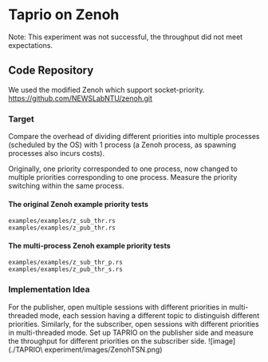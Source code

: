 # Taprio on Zenoh
Note: This experiment was not successful,  the throughput did not meet expectations.
## Code Repository
We used the modified Zenoh which support socket-priority. 
https://github.com/NEWSLabNTU/zenoh.git
### Target
Compare the overhead of dividing different priorities into multiple processes (scheduled by the OS) with 1 process (a Zenoh process, as spawning processes also incurs costs).

Originally, one priority corresponded to one process, now changed to multiple priorities corresponding to one process.
Measure the priority switching within the same process.

#### The original Zenoh example priority tests
```
examples/examples/z_sub_thr.rs
examples/examples/z_pub_thr.rs
```
#### The multi-process Zenoh example priority tests
```
examples/examples/z_sub_thr_p.rs
examples/examples/z_pub_thr_s.rs
```
### Implementation Idea
For the publisher, open multiple sessions with different priorities in multi-threaded mode, each session having a different topic to distinguish different priorities. Similarly, for the subscriber, open sessions with different priorities in multi-threaded mode. Set up TAPRIO on the publisher side and measure the throughput for different priorities on the subscriber side.
![image](./TAPRIO\ experiment/images/ZenohTSN.png)


